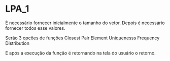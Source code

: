 # LPA_1
É necessário fornecer inicialmente o tamanho do vetor.
Depois é necessário fornecer todos esse valores.

Serão 3 opcôes de funções
Closest Pair
Element Uniquenesss
Frequency Distribution

E após a execução da função é retornando na tela do usuário o retorno.
